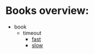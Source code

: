 # Books overview:

 * book
     * timeout
         * [fast](book/timeout/fast.md)
         * [slow](book/timeout/slow.md)

